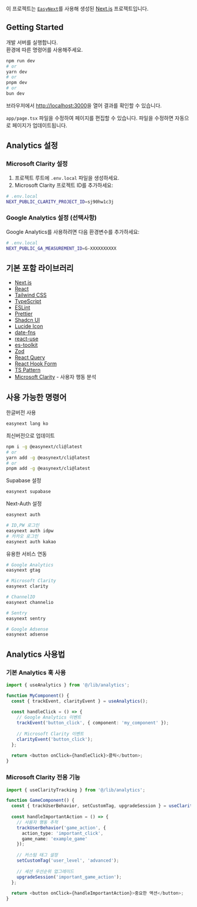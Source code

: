 이 프로젝트는 [`EasyNext`](https://github.com/easynext/easynext)를 사용해 생성된 [Next.js](https://nextjs.org) 프로젝트입니다.

## Getting Started

개발 서버를 실행합니다.<br/>
환경에 따른 명령어를 사용해주세요.

```bash
npm run dev
# or
yarn dev
# or
pnpm dev
# or
bun dev
```

브라우저에서 [http://localhost:3000](http://localhost:3000)을 열어 결과를 확인할 수 있습니다.

`app/page.tsx` 파일을 수정하여 페이지를 편집할 수 있습니다. 파일을 수정하면 자동으로 페이지가 업데이트됩니다.

## Analytics 설정

### Microsoft Clarity 설정

1. 프로젝트 루트에 `.env.local` 파일을 생성하세요.
2. Microsoft Clarity 프로젝트 ID를 추가하세요:

```bash
# .env.local
NEXT_PUBLIC_CLARITY_PROJECT_ID=sj90hw1c3j
```

### Google Analytics 설정 (선택사항)

Google Analytics를 사용하려면 다음 환경변수를 추가하세요:

```bash
# .env.local
NEXT_PUBLIC_GA_MEASUREMENT_ID=G-XXXXXXXXXX
```

## 기본 포함 라이브러리

- [Next.js](https://nextjs.org)
- [React](https://react.dev)
- [Tailwind CSS](https://tailwindcss.com)
- [TypeScript](https://www.typescriptlang.org)
- [ESLint](https://eslint.org)
- [Prettier](https://prettier.io)
- [Shadcn UI](https://ui.shadcn.com)
- [Lucide Icon](https://lucide.dev)
- [date-fns](https://date-fns.org)
- [react-use](https://github.com/streamich/react-use)
- [es-toolkit](https://github.com/toss/es-toolkit)
- [Zod](https://zod.dev)
- [React Query](https://tanstack.com/query/latest)
- [React Hook Form](https://react-hook-form.com)
- [TS Pattern](https://github.com/gvergnaud/ts-pattern)
- [Microsoft Clarity](https://clarity.microsoft.com) - 사용자 행동 분석

## 사용 가능한 명령어

한글버전 사용

```sh
easynext lang ko
```

최신버전으로 업데이트

```sh
npm i -g @easynext/cli@latest
# or
yarn add -g @easynext/cli@latest
# or
pnpm add -g @easynext/cli@latest
```

Supabase 설정

```sh
easynext supabase
```

Next-Auth 설정

```sh
easynext auth

# ID,PW 로그인
easynext auth idpw
# 카카오 로그인
easynext auth kakao
```

유용한 서비스 연동

```sh
# Google Analytics
easynext gtag

# Microsoft Clarity
easynext clarity

# ChannelIO
easynext channelio

# Sentry
easynext sentry

# Google Adsense
easynext adsense
```

## Analytics 사용법

### 기본 Analytics 훅 사용

```typescript
import { useAnalytics } from '@/lib/analytics';

function MyComponent() {
  const { trackEvent, clarityEvent } = useAnalytics();
  
  const handleClick = () => {
    // Google Analytics 이벤트
    trackEvent('button_click', { component: 'my_component' });
    
    // Microsoft Clarity 이벤트
    clarityEvent('button_click');
  };
  
  return <button onClick={handleClick}>클릭</button>;
}
```

### Microsoft Clarity 전용 기능

```typescript
import { useClarityTracking } from '@/lib/analytics';

function GameComponent() {
  const { trackUserBehavior, setCustomTag, upgradeSession } = useClarityTracking();
  
  const handleImportantAction = () => {
    // 사용자 행동 추적
    trackUserBehavior('game_action', { 
      action_type: 'important_click',
      game_name: 'example_game'
    });
    
    // 커스텀 태그 설정
    setCustomTag('user_level', 'advanced');
    
    // 세션 우선순위 업그레이드
    upgradeSession('important_game_action');
  };
  
  return <button onClick={handleImportantAction}>중요한 액션</button>;
}
```

